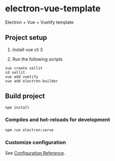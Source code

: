 # electron-vue-template

Electron + Vue + Vuetify template

## Project setup
1. Install vue cli 3

2. Run the following scripts
```
vue create sellit
cd sellit
vue add vuetify
vue add electron-builder
```

## Build project
```
npm install
```

### Compiles and hot-reloads for development
```
npm run electron:serve
```

### Customize configuration
See [Configuration Reference](https://cli.vuejs.org/config/).
